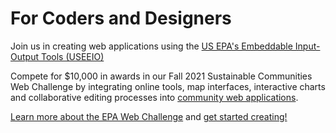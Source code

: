 # For Coders and Designers 

Join us in creating web applications using the [US EPA's Embeddable Input-Output Tools (USEEIO)](../../io/charts)

Compete for $10,000 in awards in our Fall 2021 Sustainable Communities Web Challenge by integrating online tools, map interfaces, interactive charts and collaborative editing processes into [community&nbsp;web&nbsp;applications](../../io/projects/).  

<a href="../../community/challenge/" target="_parent">Learn more about the EPA Web Challenge</a> and 
<a href="../../community/start/" target="_parent">get started creating!</a>
<br>

